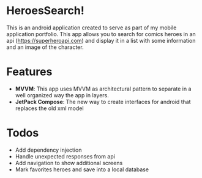 # HeroesSearch!

This is an android application created to serve as part of my mobile application portfolio.
This app allows you to search for comics heroes in an api (https://superheroapi.com) and display it in a list with some information and an image of the character.

# Features
- **MVVM**: This app uses MVVM as architectural pattern to separate in a well organized way the app in layers.
- **JetPack Compose**: The new way to create interfaces for android that replaces the old xml model

# Todos
- Add dependency injection
- Handle unexpected responses from api
- Add navigation to show additional screens
- Mark favorites heroes and save into a local database